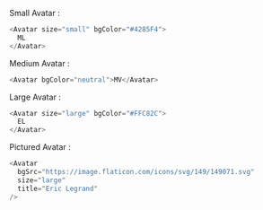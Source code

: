 Small Avatar :

```js
<Avatar size="small" bgColor="#4285F4">
  ML
</Avatar>
```

Medium Avatar :

```js
<Avatar bgColor="neutral">MV</Avatar>
```

Large Avatar :

```js
<Avatar size="large" bgColor="#FFC82C">
  EL
</Avatar>
```

Pictured Avatar :

```js
<Avatar
  bgSrc="https://image.flaticon.com/icons/svg/149/149071.svg"
  size="large"
  title="Eric Legrand"
/>
```

